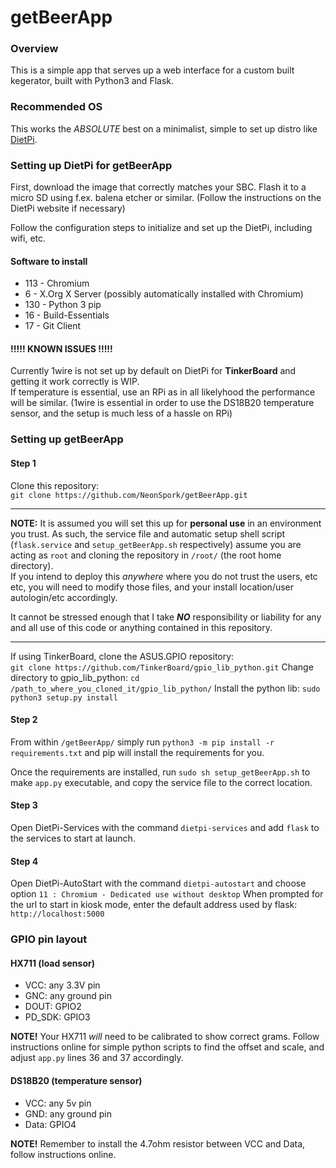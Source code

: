 # getBeerApp

### Overview

This is a simple app that serves up a web interface for a custom built kegerator, built with Python3 and Flask.

### Recommended OS

This works the _ABSOLUTE_ best on a minimalist, simple to set up distro like [DietPi](https://dietpi.com).

### Setting up DietPi for getBeerApp

First, download the image that correctly matches your SBC. Flash it to a micro SD using f.ex. balena etcher or similar. (Follow the instructions on the DietPi website if necessary)  

Follow the configuration steps to initialize and set up the DietPi, including wifi, etc.

#### Software to install
* 113 - Chromium
* 6 - X.Org X Server (possibly automatically installed with Chromium)
* 130 - Python 3 pip
* 16 - Build-Essentials
* 17 - Git Client

#### !!!!! KNOWN ISSUES !!!!!
Currently 1wire is not set up by default on DietPi for **TinkerBoard** and getting it work correctly is WIP.  
If temperature is essential, use an RPi as in all likelyhood the performance will be similar. (1wire is essential in order to use the DS18B20 temperature sensor, and the setup is much less of a hassle on RPi)

### Setting up getBeerApp
#### Step 1

Clone this repository:  
`git clone https://github.com/NeonSpork/getBeerApp.git`

---
**NOTE:** It is assumed you will set this up for **personal use** in an environment you trust. As such, the service file and automatic setup shell script (`flask.service` and `setup_getBeerApp.sh` respectively) assume you are acting as `root` and cloning the repository in `/root/` (the root home directory).  
If you intend to deploy this _anywhere_ where you do not trust the users, etc etc, you will need to modify those files, and your install location/user autologin/etc accordingly.  

It cannot be stressed enough that I take **_NO_** responsibility or liability for any and all use of this code or anything contained in this repository.

---

If using TinkerBoard, clone the ASUS.GPIO repository:  
`git clone https://github.com/TinkerBoard/gpio_lib_python.git`
Change directory to gpio_lib_python:
`cd /path_to_where_you_cloned_it/gpio_lib_python/`
Install the python lib:
`sudo python3 setup.py install`


#### Step 2
From within `/getBeerApp/` simply run `python3 -m pip install -r requirements.txt` and pip will install the requirements for you.  

Once the requirements are installed, run `sudo sh setup_getBeerApp.sh` to make `app.py` executable, and copy the service file to the correct location.

#### Step 3
Open DietPi-Services with the command `dietpi-services` and add `flask` to the services to start at launch.

#### Step 4
Open DietPi-AutoStart with the command `dietpi-autostart` and choose option `11 : Chromium - Dedicated use without desktop`
When prompted for the url to start in kiosk mode, enter the default address used by flask: `http://localhost:5000`


### GPIO pin layout
#### HX711 (load sensor)
* VCC: any 3.3V pin
* GNC: any ground pin
* DOUT: GPIO2
* PD_SDK: GPIO3

**NOTE!** Your HX711 _will_ need to be calibrated to show correct grams. Follow instructions online for simple python scripts to find the offset and scale, and adjust `app.py` lines 36 and 37 accordingly.

#### DS18B20 (temperature sensor)
* VCC: any 5v pin
* GND: any ground pin
* Data: GPIO4

**NOTE!** Remember to install the 4.7ohm resistor between VCC and Data, follow instructions online.